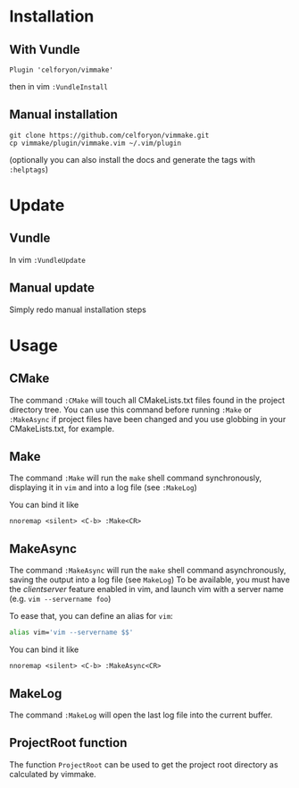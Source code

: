 # Installation

## With Vundle
```
Plugin 'celforyon/vimmake'
```
then in vim `:VundleInstall`

## Manual installation
```
git clone https://github.com/celforyon/vimmake.git
cp vimmake/plugin/vimmake.vim ~/.vim/plugin
```
(optionally you can also install the docs and generate the tags with `:helptags`)

# Update

## Vundle
In vim `:VundleUpdate`

## Manual update
Simply redo manual installation steps

# Usage

## CMake

The command `:CMake` will touch all CMakeLists.txt files found in the project directory tree. You can use this command before running `:Make` or `:MakeAsync` if project files have been changed and you use globbing in your CMakeLists.txt, for example.

## Make

The command `:Make` will run the `make` shell command synchronously, displaying it in `vim` and into a log file (see `:MakeLog`)

You can bind it like
```
nnoremap <silent> <C-b> :Make<CR>
```

## MakeAsync

The command `:MakeAsync` will run the `make` shell command asynchronously, saving the output into a log file (see `MakeLog`)
To be available, you must have the *clientserver* feature enabled in vim, and launch vim with a server name (e.g. `vim --servername foo`)

To ease that, you can define an alias for `vim`:
```bash
alias vim='vim --servername $$'
```

You can bind it like
```
nnoremap <silent> <C-b> :MakeAsync<CR>
```

## MakeLog

The command `:MakeLog` will open the last log file into the current buffer.

## ProjectRoot function

The function `ProjectRoot` can be used to get the project root directory as calculated by vimmake.
